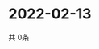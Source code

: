 # 2022-02-13
  共 0条

  <!-- BEGIN -->
  <!-- 最后更新时间Sun Feb 13 2022 16:05:45 GMT+0000 (Coordinated Universal Time) -->
  
  <!-- END -->
  
  